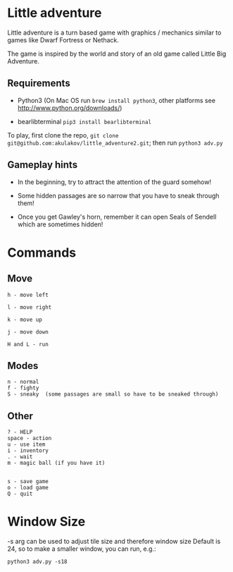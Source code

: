# Little adventure

Little adventure is a turn based game with graphics / mechanics similar to games like Dwarf Fortress or Nethack.

The game is inspired by the world and story of an old game called Little Big Adventure.

Requirements
---

- Python3  (On Mac OS run `brew install python3`, other platforms see http://www.python.org/downloads/)

- bearlibterminal
    `pip3 install bearlibterminal`

To play, first clone the repo, `git clone git@github.com:akulakov/little_adventure2.git`; then run `python3 adv.py`

## Gameplay hints

 - In the beginning, try to attract the attention of the guard somehow!

 - Some hidden passages are so narrow that you have to sneak through them!

 - Once you get Gawley's horn, remember it can open Seals of Sendell which are sometimes hidden!

# Commands

## Move

    h - move left

    l - move right

    k - move up

    j - move down

    H and L - run

## Modes

    n - normal
    f - fighty
    S - sneaky  (some passages are small so have to be sneaked through)


## Other

    ? - HELP
    space - action
    u - use item
    i - inventory
    . - wait
    m - magic ball (if you have it)


    s - save game
    o - load game
    Q - quit

# Window Size

-s arg can be used to adjust tile size and therefore window size
Default is 24, so to make a smaller window, you can run, e.g.:

    python3 adv.py -s18
